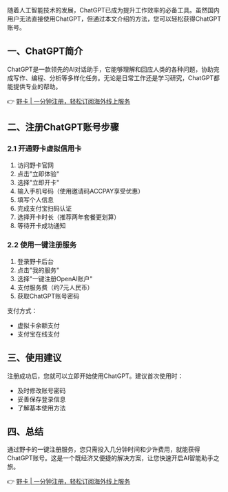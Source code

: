 随着人工智能技术的发展，ChatGPT已成为提升工作效率的必备工具。虽然国内用户无法直接使用ChatGPT，但通过本文介绍的方法，您可以轻松获得ChatGPT账号。

## 一、ChatGPT简介

ChatGPT是一款领先的AI对话助手，它能够理解和回应人类的各种问题，协助完成写作、编程、分析等多样化任务。无论是日常工作还是学习研究，ChatGPT都能提供专业的帮助。

👉 [野卡 | 一分钟注册，轻松订阅海外线上服务](https://bit.ly/bewildcard)

## 二、注册ChatGPT账号步骤

### 2.1 开通野卡虚拟信用卡

1. 访问野卡官网
2. 点击"立即体验"
3. 选择"立即开卡"
4. 输入手机号码（使用邀请码ACCPAY享受优惠）
5. 填写个人信息
6. 完成支付宝扫码认证
7. 选择开卡时长（推荐两年套餐更划算）
8. 等待开卡成功通知

### 2.2 使用一键注册服务

1. 登录野卡后台
2. 点击"我的服务"
3. 选择"一键注册OpenAI账户"
4. 支付服务费（约7元人民币）
5. 获取ChatGPT账号密码

支付方式：
- 虚拟卡余额支付
- 支付宝在线支付

## 三、使用建议

注册成功后，您就可以立即开始使用ChatGPT。建议首次使用时：
- 及时修改账号密码
- 妥善保存登录信息
- 了解基本使用方法

## 四、总结

通过野卡的一键注册服务，您只需投入几分钟时间和少许费用，就能获得ChatGPT账号。这是一个既经济又便捷的解决方案，让您快速开启AI智能助手之旅。

👉 [野卡 | 一分钟注册，轻松订阅海外线上服务](https://bit.ly/bewildcard)